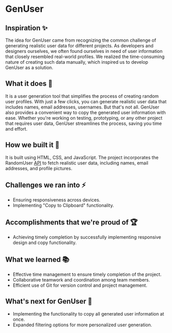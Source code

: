 # GenUser
## Inspiration  ✨

The idea for GenUser came from recognizing the common challenge of generating realistic user data for different projects. As developers and designers ourselves, we often found ourselves in need of user information that closely resembled real-world profiles. We realized the time-consuming nature of creating such data manually, which inspired us to develop GenUser as a solution.

## What it does 🚀

It is a user generation tool that simplifies the process of creating random user profiles. With just a few clicks, you can generate realistic user data that includes names, email addresses, usernames. But that's not all. GenUser also provides a convenient way to copy the generated user information with ease. Whether you're working on testing, prototyping, or any other project that requires user data, GenUser streamlines the process, saving you time and effort.

## How we built it 🔧

It is built using HTML, CSS, and JavaScript. The project incorporates the RandomUser [API](https://randomuser.me/) to fetch realistic user data, including names, email addresses, and profile pictures. 

## Challenges we ran into ⚡️

- Ensuring responsiveness across devices.
- Implementing "Copy to Clipboard" functionality.

## Accomplishments that we're proud of 🏆

- Achieving timely completion by successfully implementing responsive design and copy functionality.

## What we learned 📚

- Effective time management to ensure timely completion of the project.
- Collaborative teamwork and coordination among team members.
- Efficient use of Git for version control and project management.

## What's next for GenUser 🔮

- Implementing the functionality to copy all generated user information at once.
- Expanded filtering options for more personalized user generation.
